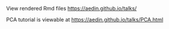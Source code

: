 View rendered Rmd files
https://aedin.github.io/talks/


PCA tutorial is viewable at https://aedin.github.io/talks/PCA.html
